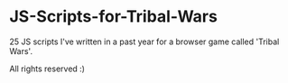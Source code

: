 # JS-Scripts-for-Tribal-Wars

25 JS scripts I've written in a past year for a browser game called 'Tribal Wars'.

All rights reserved :)
